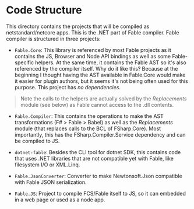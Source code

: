 # Code Structure

This directory contains the projects that will be compiled as netstandard/netcore apps. This is the .NET part of Fable compiler. Fable compiler is structured in three projects:

- `Fable.Core`: This library is referenced by most Fable projects as it contains the JS, Browser and Node API bindings as well as some Fable-specific helpers. At the same time, it contains the Fable AST so it's also referenced by the compiler itself. Why do it like this? Because at the beginning I thought having the AST available in Fable.Core would make it easier for plugin authors, but it seems it's not being often used for this purpose. This project has _no dependencies_.
> Note the calls to the helpers are actually solved by the _Replacements_ module (see below) as Fable cannot access to the .dll contents.

- `Fable.Compiler`: This contains the operations to make the AST transformations (F# > Fable > Babel) as well as the _Replacements_ module (that replaces calls to the BCL of FSharp.Core). Most importantly, this has the FSharp.Compiler.Service dependency and can be compiled to JS.

- `dotnet-fable`: Besides the CLI tool for dotnet SDK, this contains code that uses .NET libraries that are not compatible yet with Fable, like filesystem I/O or XML.Linq.

- `Fable.JsonConverter`: Converter to make Newtonsoft.Json compatible with Fable JSON serialization.

- `Fable.JS`: Project to compile FCS/Fable itself to JS, so it can embedded in a web page or used as a node app.
